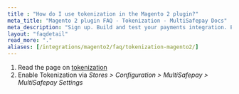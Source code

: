 ```yaml
---
title : "How do I use tokenization in the Magento 2 plugin?"
meta_title: "Magento 2 plugin FAQ - Tokenization - MultiSafepay Docs"
meta_description: "Sign up. Build and test your payments integration. Explore our products and services. Use our API Reference, SDKs, and wrappers. Get support."
layout: "faqdetail"
read_more: "."
aliases: [/integrations/magento2/faq/tokenization-magento2/]
---
```


1. Read the page on [tokenization](/tools/tokenization/tokenization-api-level)
2. Enable Tokenization via _Stores > Configuration > MultiSafepay > MultiSafepay Settings_
